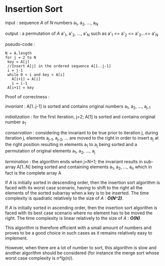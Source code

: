 # Insertion Sort


input : sequence _A_ of _N_ numbers a<sub>1</sub>, a<sub>2</sub>, ..., a<sub>N</sub>

output : a permutation of _A_ a'<sub>1</sub>, a'<sub>2</sub>, ..., a'<sub>N</sub> such as a'<sub>1</sub> <= a'<sub>2</sub> <= a'<sub>3</sub>...<= a'<sub>N</sub>

pseudo-code :
  
    N = A.length  
    for j = 2 to N
     key = A[j]
     //Insert A[j] in the ordered sequence A[1..j-1]
     i = j-1
     while 0 < i and key < A[i]
       A[i+1] = A[i]
       i = i-1
     A[i+1] = key    


Proof of correctness : 

_invariant_ : A[1..j-1] is sorted and contains original numbers a<sub>1</sub>, a<sub>2</sub>, ..., a<sub>j-1</sub>

_initialization_ : for the first iteration, j=2; A[1] is sorted and contains original number a<sub>1</sub>

_conservation_ : considering the invariant to be true prior to iteration j, during iteration j, elements a<sub>j-1</sub>, a<sub>j-2</sub>, ... are moved to the right in order to insert a<sub>j</sub> at the right position resulting in elements a<sub>1</sub> to a<sub>j</sub> being sorted and a permutation of original elements a<sub>1</sub>, a<sub>2</sub>, ..., a<sub>j</sub> 

_termination_ : the algorithm ends when j=N+1; the invariant results in sub-array A[1..N] being sorted and containing elements a<sub>1</sub>, a<sub>2</sub>, ..., a<sub>n</sub> which in fact is the complete array A


If _A_ is initially sorted in descending order, then the insertion sort algorithm is faced with its worst case scenario, having to shift to the right all the elements of the sorted subarray when a key is to be inserted. The time complexity is quadratic relatively to the size of _A_ : **_O(N^2)_**.

If _A_ is initially sorted in ascending order, then the insertion sort algorithm is faced with its best case scenario where no element has to be moved the right. The time complexity is linear relatively to the size of _A_ : **_O(N)_**.

This algorithm is therefore efficient with a small amount of numbers and proves to be a good choice in such cases as it remains relatively easy to implement.

However, when there are a lot of number to sort, this algorithm is slow and another algorithm should be considered (for instance the merge sort whose worst case complexity is _n*lg(n)_).
